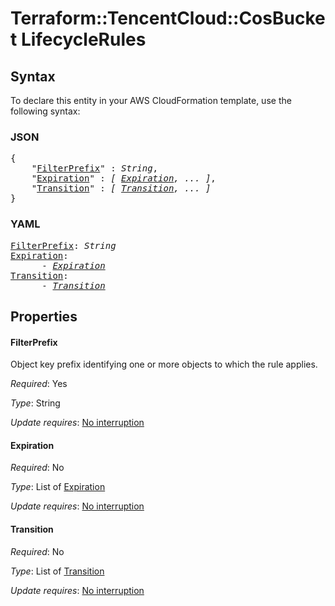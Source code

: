 # Terraform::TencentCloud::CosBucket LifecycleRules

## Syntax

To declare this entity in your AWS CloudFormation template, use the following syntax:

### JSON

<pre>
{
    "<a href="#filterprefix" title="FilterPrefix">FilterPrefix</a>" : <i>String</i>,
    "<a href="#expiration" title="Expiration">Expiration</a>" : <i>[ <a href="lifecyclerules-expiration.md">Expiration</a>, ... ]</i>,
    "<a href="#transition" title="Transition">Transition</a>" : <i>[ <a href="lifecyclerules-transition.md">Transition</a>, ... ]</i>
}
</pre>

### YAML

<pre>
<a href="#filterprefix" title="FilterPrefix">FilterPrefix</a>: <i>String</i>
<a href="#expiration" title="Expiration">Expiration</a>: <i>
      - <a href="lifecyclerules-expiration.md">Expiration</a></i>
<a href="#transition" title="Transition">Transition</a>: <i>
      - <a href="lifecyclerules-transition.md">Transition</a></i>
</pre>

## Properties

#### FilterPrefix

Object key prefix identifying one or more objects to which the rule applies.

_Required_: Yes

_Type_: String

_Update requires_: [No interruption](https://docs.aws.amazon.com/AWSCloudFormation/latest/UserGuide/using-cfn-updating-stacks-update-behaviors.html#update-no-interrupt)

#### Expiration

_Required_: No

_Type_: List of <a href="lifecyclerules-expiration.md">Expiration</a>

_Update requires_: [No interruption](https://docs.aws.amazon.com/AWSCloudFormation/latest/UserGuide/using-cfn-updating-stacks-update-behaviors.html#update-no-interrupt)

#### Transition

_Required_: No

_Type_: List of <a href="lifecyclerules-transition.md">Transition</a>

_Update requires_: [No interruption](https://docs.aws.amazon.com/AWSCloudFormation/latest/UserGuide/using-cfn-updating-stacks-update-behaviors.html#update-no-interrupt)

